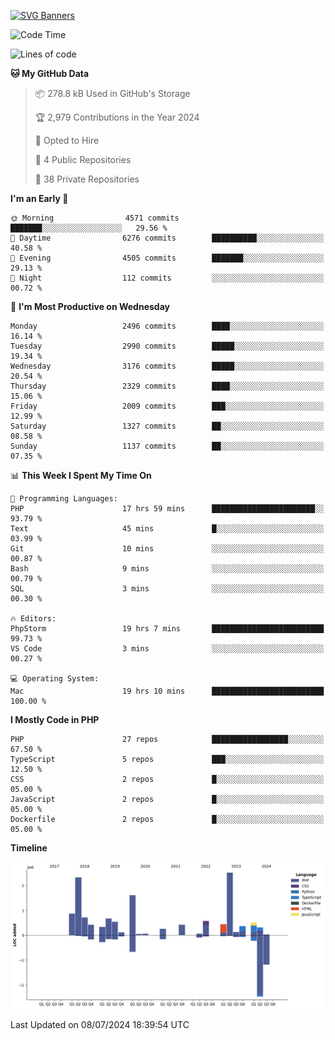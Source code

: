 [![SVG Banners](https://svg-banners.vercel.app/api?type=glitch&text1=Gere_Lajos%F0%9F%92%BB&width=800&height=400)](https://github.com/Akshay090/svg-banners)

<!--START_SECTION:waka-->
![Code Time](http://img.shields.io/badge/Code%20Time-1%2C768%20hrs%2012%20mins-blue)

![Lines of code](https://img.shields.io/badge/From%20Hello%20World%20I%27ve%20Written-13.2%20million%20lines%20of%20code-blue)

**🐱 My GitHub Data** 

> 📦 278.8 kB Used in GitHub's Storage 
 > 
> 🏆 2,979 Contributions in the Year 2024
 > 
> 💼 Opted to Hire
 > 
> 📜 4 Public Repositories 
 > 
> 🔑 38 Private Repositories 
 > 
**I'm an Early 🐤** 

```text
🌞 Morning                4571 commits        ███████░░░░░░░░░░░░░░░░░░   29.56 % 
🌆 Daytime                6276 commits        ██████████░░░░░░░░░░░░░░░   40.58 % 
🌃 Evening                4505 commits        ███████░░░░░░░░░░░░░░░░░░   29.13 % 
🌙 Night                  112 commits         ░░░░░░░░░░░░░░░░░░░░░░░░░   00.72 % 
```
📅 **I'm Most Productive on Wednesday** 

```text
Monday                   2496 commits        ████░░░░░░░░░░░░░░░░░░░░░   16.14 % 
Tuesday                  2990 commits        █████░░░░░░░░░░░░░░░░░░░░   19.34 % 
Wednesday                3176 commits        █████░░░░░░░░░░░░░░░░░░░░   20.54 % 
Thursday                 2329 commits        ████░░░░░░░░░░░░░░░░░░░░░   15.06 % 
Friday                   2009 commits        ███░░░░░░░░░░░░░░░░░░░░░░   12.99 % 
Saturday                 1327 commits        ██░░░░░░░░░░░░░░░░░░░░░░░   08.58 % 
Sunday                   1137 commits        ██░░░░░░░░░░░░░░░░░░░░░░░   07.35 % 
```


📊 **This Week I Spent My Time On** 

```text
💬 Programming Languages: 
PHP                      17 hrs 59 mins      ███████████████████████░░   93.79 % 
Text                     45 mins             █░░░░░░░░░░░░░░░░░░░░░░░░   03.99 % 
Git                      10 mins             ░░░░░░░░░░░░░░░░░░░░░░░░░   00.87 % 
Bash                     9 mins              ░░░░░░░░░░░░░░░░░░░░░░░░░   00.79 % 
SQL                      3 mins              ░░░░░░░░░░░░░░░░░░░░░░░░░   00.30 % 

🔥 Editors: 
PhpStorm                 19 hrs 7 mins       █████████████████████████   99.73 % 
VS Code                  3 mins              ░░░░░░░░░░░░░░░░░░░░░░░░░   00.27 % 

💻 Operating System: 
Mac                      19 hrs 10 mins      █████████████████████████   100.00 % 
```

**I Mostly Code in PHP** 

```text
PHP                      27 repos            █████████████████░░░░░░░░   67.50 % 
TypeScript               5 repos             ███░░░░░░░░░░░░░░░░░░░░░░   12.50 % 
CSS                      2 repos             █░░░░░░░░░░░░░░░░░░░░░░░░   05.00 % 
JavaScript               2 repos             █░░░░░░░░░░░░░░░░░░░░░░░░   05.00 % 
Dockerfile               2 repos             █░░░░░░░░░░░░░░░░░░░░░░░░   05.00 % 
```



**Timeline**

![Lines of Code chart](https://raw.githubusercontent.com/gere-lajos/gere-lajos/main/assets/bar_graph.png)


 Last Updated on 08/07/2024 18:39:54 UTC
<!--END_SECTION:waka-->
